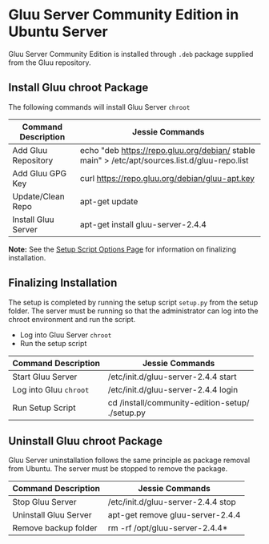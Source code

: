 # Gluu Server Community Edition in Ubuntu Server
Gluu Server Community Edition is installed through `.deb` package supplied from the Gluu repository.
## Install Gluu chroot Package
The following commands will install Gluu Server `chroot`

|       Command Description     |               Jessie Commands         |
|-------------------------------|---------------------------------------|
|       Add Gluu Repository     |echo "deb https://repo.gluu.org/debian/ stable main" > /etc/apt/sources.list.d/gluu-repo.list|
|       Add Gluu GPG Key        |curl https://repo.gluu.org/debian/gluu-apt.key | apt-key add -|
|       Update/Clean Repo       |apt-get update                         |
|       Install Gluu Server     |apt-get install gluu-server-2.4.4      |

**Note:** See the [Setup Script Options Page](setup_py.md) for information on finalizing installation.

## Finalizing Installation
The setup is completed by running the setup script `setup.py` from the setup folder. The server must be running so that the administrator can log into the chroot environment and run the script.

* Log into Gluu Server `chroot`
* Run the setup script

|       Command Description     |               Jessie Commands |
|-------------------------------|---------------------------------------|
|       Start Gluu Server       |/etc/init.d/gluu-server-2.4.4 start    |
|       Log into Gluu `chroot`  |/etc/init.d/gluu-server-2.4.4 login    |
|       Run Setup Script        |cd /install/community-edition-setup/ <br/>./setup.py|

## Uninstall Gluu chroot Package
Gluu Server uninstallation follows the same principle as package removal from Ubuntu. The server must be stopped to remove the package.

|       Command Description     |               Jessie Commands 	|
|-------------------------------|---------------------------------------|
|       Stop Gluu Server        |/etc/init.d/gluu-server-2.4.4 stop     |
|	Uninstall Gluu Server   |apt-get remove gluu-server-2.4.4	|
|	Remove backup folder	|rm -rf /opt/gluu-server-2.4.4*		|

